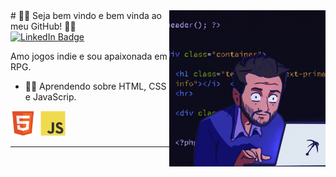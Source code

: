 <img src= "giphy.gif" width= "250px" align= "right">
# 🐱‍👤 Seja bem vindo e bem vinda ao meu GitHub! 🐱‍👤

<div id="badges">
  <a href = "https://www.linkedin.com/in/giovanna-tonetto-536897255">
    <img src="https://img.shields.io/badge/LinkedIn-blue?style=for-the-badge&logo=linkedin&logoColor=white" target="_blank" rel="external" alt="LinkedIn Badge"/>
  </a>
 
</div>

Amo jogos indie e sou apaixonada em RPG.

- 👩‍💻 Aprendendo sobre HTML, CSS e JavaScrip.



<div>
  <img src="https://github.com/devicons/devicon/blob/master/icons/html5/html5-original.svg" title="HTML5" alt="HTML" width="40" height="40"/>&nbsp;
  <img src="https://github.com/devicons/devicon/blob/master/icons/javascript/javascript-original.svg" title="JavaScript" alt="JavaScript" width="40" height="40"/>&nbsp;
</div>

---


